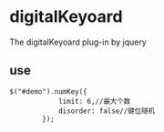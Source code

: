 # digitalKeyoard
The digitalKeyoard plug-in by jquery
## use
```
$("#demo").numKey({
			limit: 6,//最大个数
			disorder: false//键位随机
		});
```